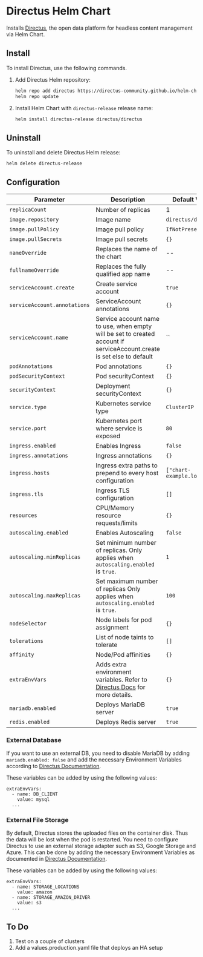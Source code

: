 # Directus Helm Chart

Installs [Directus](https://directus.io/), the open data platform for headless content management via Helm Chart.

## Install
To install Directus, use the following commands.

1. Add Directus Helm repository:

    ```sh
    helm repo add directus https://directus-community.github.io/helm-chart/
    helm repo update
    ```

2. Install Helm Chart with `directus-release` release name:
    ```sh
    helm install directus-release directus/directus
    ```

## Uninstall
To uninstall and delete Directus Helm release:

```sh
helm delete directus-release 
```

## Configuration

| Parameter                    | Description                                                                                                                           | Default Value             |
| ---------------------------- | ------------------------------------------------------------------------------------------------------------------------------------- | ------------------------- |
| `replicaCount`               | Number of replicas                                                                                                                    | 1                         |
| `image.repository`           | Image name                                                                                                                            | `directus/directus`       |
| `image.pullPolicy`           | Image pull policy                                                                                                                     | `IfNotPresent`            |
| `image.pullSecrets`          | Image pull secrets                                                                                                                    | `{}`                      |
| `nameOverride`               | Replaces the name of the chart                                                                                                        | --                        |
| `fullnameOverride`           | Replaces the fully qualified app name                                                                                                 | --                        |
| `serviceAccount.create`      | Create service account                                                                                                                | `true`                    |
| `serviceAccount.annotations` | ServiceAccount annotations                                                                                                            | `{}`                      |
| `serviceAccount.name`        | Service account name to use, when empty will be set to created account if serviceAccount.create is set else to default                | ``                        |
| `podAnnotations`             | Pod annotations                                                                                                                       | `{}`                      |
| `podSecurityContext`         | Pod securityContext                                                                                                                   | `{}`                      |
| `securityContext`            | Deployment securityContext                                                                                                            | `{}`                      |
| `service.type`               | Kubernetes service type                                                                                                               | `ClusterIP`               |
| `service.port`               | Kubernetes port where service is exposed                                                                                              | `80`                      |
| `ingress.enabled`            | Enables Ingress                                                                                                                       | `false`                   |
| `ingress.annotations`        | Ingress annotations                                                                                                                   | `{}`                      |
| `ingress.hosts`              | Ingress extra paths to prepend to every host configuration                                                                            | `["chart-example.local"]` |
| `ingress.tls`                | Ingress TLS configuration                                                                                                             | `[]`                      |
| `resources`                  | CPU/Memory resource requests/limits                                                                                                   | `{}`                      |
| `autoscaling.enabled`        | Enables Autoscaling                                                                                                                   | `false`                   |
| `autoscaling.minReplicas`    | Set minimum number of replicas. Only applies when `autoscaling.enabled` is `true`.                                                    | `1`                       |
| `autoscaling.maxReplicas`    | Set maximum number of replicas Only applies when `autoscaling.enabled` is `true`.                                                     | `100`                     |
| `nodeSelector`               | Node labels for pod assignment                                                                                                        | `{}`                      |
| `tolerations`                | List of node taints to tolerate                                                                                                       | `[]`                      |
| `affinity`                   | Node/Pod affinities                                                                                                                   | `{}`                      |
| `extraEnvVars`               | Adds extra environment variables.  Refer to [Directus Docs](https://docs.directus.io/configuration/config-options/) for more details. | `{}`                      |
| `mariadb.enabled`            | Deploys MariaDB server                                                                                                                | `true`                    |
| `redis.enabled`              | Deploys Redis server                                                                                                                  | `true`                    |

### External Database

If you want to use an external DB, you need to disable MariaDB by adding `mariadb.enabled: false` and add the necessary Environment Variables according to [Directus Documentation](https://docs.directus.io/configuration/config-options/#database).

These variables can be added by using the following values:

```
extraEnvVars:
  - name: DB_CLIENT
    value: mysql
  ...

```

### External File Storage

By default, Directus stores the uploaded files on the container disk.  Thus the data will be lost when the pod is restarted.  You need to configure Directus to use an external storage adapter such as S3, Google Storage and Azure.  This can be done by adding the necessary Environment Variables as documented in [Directus Documentation](https://docs.directus.io/configuration/config-options/#file-storage).

These variables can be added by using the following values:

```
extraEnvVars:
  - name: STORAGE_LOCATIONS
    value: amazon
  - name: STORAGE_AMAZON_DRIVER
    value: s3
  ...

```

## To Do

1. Test on a couple of clusters
2. Add a values.production.yaml file that deploys an HA setup
